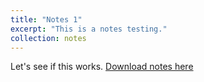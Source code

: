 ```yaml
---
title: "Notes 1"
excerpt: "This is a notes testing." 
collection: notes
---
```


Let's see if this works.
[Download notes here](http://ChirayuSalgarkar.github.io/files/paper1.pdf)
